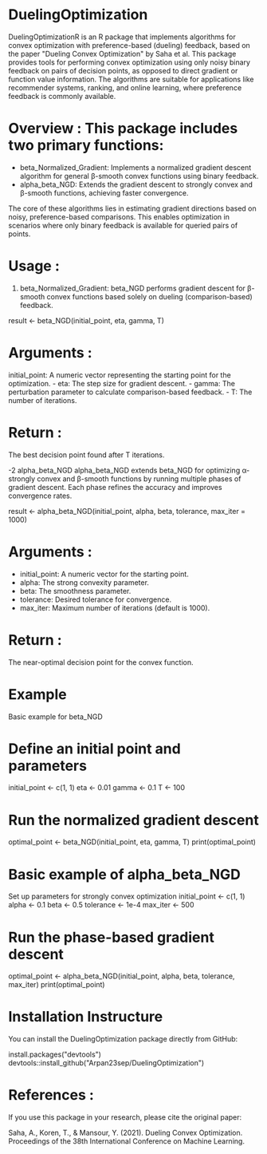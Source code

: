 # DuelingOptimization

DuelingOptimizationR is an R package that implements algorithms for convex optimization with preference-based (dueling) feedback, based on the paper "Dueling Convex Optimization" by Saha et al. This package provides tools for performing convex optimization using only noisy binary feedback on pairs of decision points, as opposed to direct gradient or function value information. The algorithms are suitable for applications like recommender systems, ranking, and online learning, where preference feedback is commonly available.

# Overview : This package includes two primary functions:

-   beta_Normalized_Gradient: Implements a normalized gradient descent algorithm for general β-smooth convex functions using binary feedback.
-   alpha_beta_NGD: Extends the gradient descent to strongly convex and β-smooth functions, achieving faster convergence.

The core of these algorithms lies in estimating gradient directions based on noisy, preference-based comparisons. This enables optimization in scenarios where only binary feedback is available for queried pairs of points.

# Usage :

1.  beta_Normalized_Gradient: beta_NGD performs gradient descent for β-smooth convex functions based solely on dueling (comparison-based) feedback.

result \<- beta_NGD(initial_point, eta, gamma, T)

# Arguments :

initial_point: A numeric vector representing the starting point for the optimization. - eta: The step size for gradient descent. - gamma: The perturbation parameter to calculate comparison-based feedback. - T: The number of iterations.

# Return :

The best decision point found after T iterations.

-2 alpha_beta_NGD alpha_beta_NGD extends beta_NGD for optimizing α-strongly convex and β-smooth functions by running multiple phases of gradient descent. Each phase refines the accuracy and improves convergence rates.

result \<- alpha_beta_NGD(initial_point, alpha, beta, tolerance, max_iter = 1000)

# Arguments :

-   initial_point: A numeric vector for the starting point.
-   alpha: The strong convexity parameter.
-   beta: The smoothness parameter.
-   tolerance: Desired tolerance for convergence.
-   max_iter: Maximum number of iterations (default is 1000).

# Return :

The near-optimal decision point for the convex function.

# Example
Basic example for beta_NGD
# Define an initial point and parameters
initial_point <- c(1, 1)
eta <- 0.01
gamma <- 0.1
T <- 100

# Run the normalized gradient descent
optimal_point <- beta_NGD(initial_point, eta, gamma, T)
print(optimal_point)

# Basic example of alpha_beta_NGD
Set up parameters for strongly convex optimization
initial_point <- c(1, 1)
alpha <- 0.1
beta <- 0.5
tolerance <- 1e-4
max_iter <- 500

# Run the phase-based gradient descent
optimal_point <- alpha_beta_NGD(initial_point, alpha, beta, tolerance, max_iter)
print(optimal_point)

# Installation Instructure
You can install the DuelingOptimization package directly from GitHub:

install.packages("devtools")
devtools::install_github("Arpan23sep/DuelingOptimization")


# References :

If you use this package in your research, please cite the original paper:

Saha, A., Koren, T., & Mansour, Y. (2021). Dueling Convex Optimization. Proceedings of the 38th International Conference on Machine Learning.
